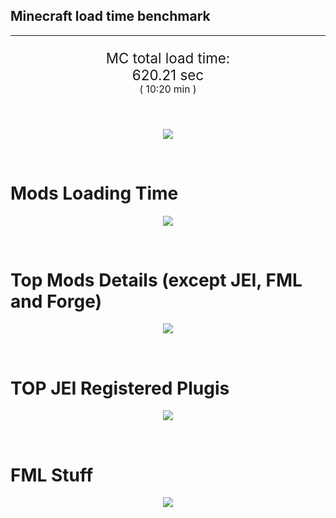 ## Minecraft load time benchmark


---

<p align="center" style="font-size:160%;">
MC total load time:<br>
620.21 sec
<br>
<sup><sub>(
10:20 min
)</sub></sup>
</p>

<br>


<p align="center">
<img src="https://quickchart.io/chart?w=400&h=30&c={
  type: 'horizontalBar',
  data: {
    datasets: [
      {label:      'MODS:', data: [375.11]},
      {label: 'FML stuff:', data: [245.10]}
    ]
  },
  options: {
    scales: {
      xAxes: [{display: false,stacked: true}],
      yAxes: [{display: false,stacked: true}],
    },
    elements: {rectangle: {borderWidth: 2}},
    legend: {display: false,},
    plugins: {datalabels: {color: 'white',formatter: (value, context) =>
      [context.dataset.label, value].join(' ')
    }}
  }
}"/>
</p>

<br>

# Mods Loading Time
<p align="center">
<img src="https://quickchart.io/chart?w=400&h=300&c={
  type: 'outlabeledPie',
  options: {
    cutoutPercentage: 25,
    plugins: {
      legend: !1,
      outlabels: {
        stretch: 5,
        padding: 1,
        text: (v,i)=>[
          v.labels[v.dataIndex],' ',
          (v.percent*1000|0)/10,
          String.fromCharCode(37)].join('')
      }
    }
  },
  data: {...
`
3e76ba  17.29s Just Enough Items;
386AA7  28.88s Just Enough Items (Plugins);
386AA7  47.75s Just Enough Items (Ingredient Filter);
8c2ccd  17.65s Immersive Engineering;
214d9e  15.71s Minecraft Forge;
516fa8  12.20s Ender IO;
a651a8  11.44s IndustrialCraft 2;
8f3087  10.68s Forge Mod Loader;
5161a8   1.70s CraftTweaker2;
495797   8.47s CraftTweaker2 (Script Loading);
813e81   8.93s OpenComputers;
538f30   7.61s Animania;
8f304e   7.47s Astral Sorcery;
8f6c30   5.24s Dynamic Surroundings;
213664   4.81s Forestry;
6e175e   4.75s Recurrent Complex;
9e2174   4.37s Tinkers' Construct;
436e17   4.01s Integrated Dynamics;
308f53   3.95s Village Names;
ba3eb8   3.68s Cyclic;
6e3a17   3.54s Quark;
a86e51   3.42s Extra Utilities 2;
3e68ba   3.41s AE2 Unofficial Extended Life;
444444  79.04s 44 Other mods;
333333  52.24s 157 'Fast' mods (load 1.0s - 0.1s);
222222   6.89s 224 'Instant' mods (load %3C 0.1s)
`
    .split(';').reduce((a, l) => {
      l.match(/(\w{6}) *(\d*\.\d*)s (.*)/)
      .slice(1).map((a, i) => [[String.fromCharCode(35),a].join(''), parseFloat(a), a][i])
      .forEach((s, i) => 
        [a.datasets[0].backgroundColor, a.datasets[0].data, a.labels][i].push(s)
      );
      return a
    }, {
      labels: [],
      datasets: [{
        backgroundColor: [],
        data: [],
        borderColor: 'rgba(22,22,22,0.3)',
        borderWidth: 1
      }]
    })
  }
}"/>
</p>

<br>

# Top Mods Details (except JEI, FML and Forge)
<p align="center">
<img src="https://quickchart.io/chart?w=400&h=450&c={
  options: {
    scales: {
      xAxes: [{stacked: true}],
      yAxes: [{stacked: true}],
    },
    plugins: {
      datalabels: {
        anchor: 'end',
        align: 'top',
        color: 'white',
        backgroundColor: 'rgba(46, 140, 171, 0.6)',
        borderColor: 'rgba(41, 168, 194, 1.0)',
        borderWidth: 0.5,
        borderRadius: 3,
        padding: 0,
        font: {size:10},
        formatter: (v,ctx) => 
          ctx.datasetIndex!=ctx.chart.data.datasets.length-1 ? null
            : [((ctx.chart.data.datasets.reduce((a,b)=>a- -b.data[ctx.dataIndex],0)*10)|0)/10,'s'].join('')
      },
      colorschemes: {
        scheme: 'office.Damask6'
      }
    }
  },
  type: 'bar',
  data: {...(() => {
    let a = { labels: [], datasets: [] };
`
1: Construction;
2: Loading Resources;
3: PreInitialization;
4: Initialization;
5: InterModComms$IMC;
6: PostInitialization;
7: LoadComplete;
8: ModIdMapping
`
    .split(';')
      .map(l => l.match(/\d: (.*)/).slice(1))
      .forEach(([name]) => a.datasets.push({ label: name, data: [] }));
`
                          1      2      3      4      5      6      7      8  ;
Immersive Engineering |  0.86|  0.01|  1.20|  1.00|  0.00| 14.59|  0.00|  0.00;
Ender IO              |  1.79|  0.01|  4.04|  0.55|  4.08|  0.17|  0.00|  1.56;
IndustrialCraft 2     |  0.79|  0.01|  8.35|  0.82|  0.00|  1.47|  0.00|  0.00;
CraftTweaker2         |  0.58|  0.00|  3.49|  0.00|  0.00|  6.08|  0.01|  0.00;
OpenComputers         |  0.25|  0.01|  4.90|  3.57|  0.19|  0.00|  0.00|  0.00;
Animania              |  0.31|  0.00|  3.12|  0.10|  0.00|  4.08|  0.00|  0.00;
Astral Sorcery        |  0.25|  0.00|  4.64|  1.52|  0.00|  1.06|  0.00|  0.00;
Dynamic Surroundings  |  0.18|  0.00|  0.20|  0.16|  0.00|  0.06|  4.63|  0.00;
Forestry              |  0.39|  0.01|  2.98|  1.00|  0.00|  0.43|  0.00|  0.00;
Recurrent Complex     |  0.27|  0.00|  0.77|  0.98|  0.00|  2.73|  0.00|  0.00;
Tinkers' Construct    |  1.00|  0.01|  0.17|  0.05|  0.00|  3.14|  0.00|  0.00;
Integrated Dynamics   |  0.21|  0.01|  3.74|  0.05|  0.00|  0.00|  0.00|  0.00
`
    .split(';').slice(1)
      .map(l => l.split('|').map(s => s.trim()))
      .forEach(([name, ...arr], i) => {
        a.labels.push(name);
        arr.forEach((v, j) => a.datasets[j].data[i] = v)
      }); return a
  })()}
}"/>
</p>

<br>

# TOP JEI Registered Plugis
<p align="center">
<img src="https://quickchart.io/chart?w=700&c={
  options: {
    elements: { rectangle: { borderWidth: 1 } },
    legend: false
  },
  type: 'horizontalBar',
    data: {...(() => {
      let a = {
        labels: [], datasets: [{
          backgroundColor: 'rgba(0, 99, 132, 0.5)',
          borderColor: 'rgb(0, 99, 132)',
          data: []
        }]
      };
`
  4.06: crazypants.enderio.machines.integration.jei.MachinesPlugin;
  3.27: com.rwtema.extrautils2.crafting.jei.XUJEIPlugin;
  2.98: li.cil.oc.integration.jei.ModPluginOpenComputers;
  2.78: cofh.thermalexpansion.plugins.jei.JEIPluginTE;
  2.01: mezz.jei.plugins.vanilla.VanillaPlugin;
  1.49: com.github.sokyranthedragon.mia.integrations.jer.JeiJerIntegration$1;
  1.38: jeresources.jei.JEIConfig;
  1.38: forestry.factory.recipes.jei.FactoryJeiPlugin;
  1.23: ic2.jeiIntegration.SubModule;
  0.85: com.buuz135.industrial.jei.JEICustomPlugin;
  0.76: com.buuz135.thaumicjei.ThaumcraftJEIPlugin;
  0.73: nc.integration.jei.NCJEI;
  0.59: knightminer.tcomplement.plugin.jei.JEIPlugin;
  0.54: mctmods.smelteryio.library.util.jei.JEI;
  0.43: crazypants.enderio.base.integration.jei.JeiPlugin;
  4.41: Other 118 Plugins
`
        .split(';')
        .map(l => l.split(':'))
        .forEach(([time, name]) => {
          a.labels.push(name);
          a.datasets[0].data.push(time)
        })
        ; return a
    })()
  }
}"/>
</p>

<br>

# FML Stuff
<p align="center">
<img src="https://quickchart.io/chart?w=500&h=400&c={
  options: {
    rotation: Math.PI,
    cutoutPercentage: 55,
    plugins: {
      legend: !1,
      outlabels: {
        stretch: 5,
        padding: 1,
        text: (v)=>v.labels
      },
      doughnutlabel: {
        labels: [
          {
            text: 'FML stuff:',
            color: 'rgba(128, 128, 128, 0.5)',
            font: {size: 18}
          },
          {
            text: [245.10,'s'].join(''),
            color: 'rgba(128, 128, 128, 1)',
            font: {size: 22}
          }
        ]
      },
    }
  },
  type: 'outlabeledPie',
  data: {...(() => {
    let a = {
      labels: [],
      datasets: [{
        backgroundColor: [],
        data: [],
        borderColor: 'rgba(22,22,22,0.3)',
        borderWidth: 2
      }]
    };
`
993A00   2.01s Loading sounds;
994400   2.06s Loading Resource - SoundHandler;
994F00  56.86s ModelLoader: blocks;
995900  11.74s ModelLoader: items;
996300   9.25s ModelLoader: baking;
996D00   4.77s Applying remove recipe actions;
997700   0.16s Applying remove furnace recipe actions;
444444 158.27s Other
`
    .split(';')
      .map(l => l.match(/(\w{6}) *(\d*\.\d*)s (.*)/))
      .forEach(([, col, time, name]) => {
        a.labels.push([name, ' ', time, 's'].join(''));
        a.datasets[0].data.push(parseFloat(time));
        a.datasets[0].backgroundColor.push([String.fromCharCode(35), col].join(''))
      })
      ; return a
  })()}
}"/>
</p>

<br>
